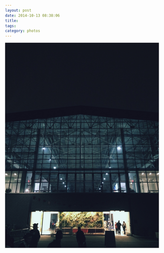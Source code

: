 ```yaml
---
layout: post
date: 2014-10-13 08:38:06
title: 
tags:
category: photos
---
```


![title](/assets/photoblog/beta-over.jpg)